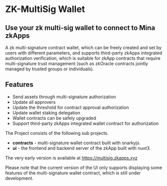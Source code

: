 # ZK-MultiSig Wallet

## Use your zk multi-sig wallet to connect to Mina zkApps

A zk multi-signature contract wallet, which can be freely created and set by users with different parameters, and supports third-party zkApps integrated authorization verification, which is suitable for zkApp contracts that require multi-signature trust management (such as zkOracle contracts jointly managed by trusted groups or individuals).

## Features

- Send assets through multi-signature authorization
- Update all approvers
- Update the threshold for contract approval authorization
- Update wallet staking delegation
- Wallet contracts can be safely upgraded
- Support third-party zkApps integrated wallet contract for authorization

The Project consists of the following sub projects.

- **contracts** - multi-signature wallet contract built with snarkyjs.
- **ui** - the frontend and backend server of the zkApp built with nuxt3.

The very early version is available at https://multisig.zkapps.xyz

Please note that the current version of the UI only supports displaying some features of the multi-signature wallet contract, which is still under development.

